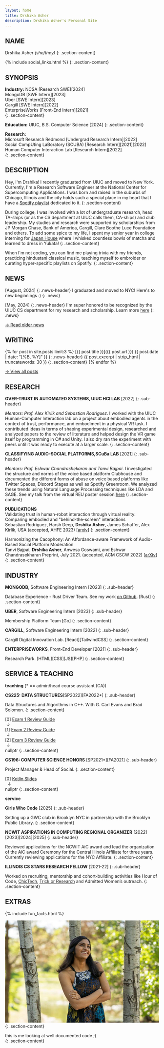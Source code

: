 ```yaml
---
layout: home
title: Drshika Asher
description: Drshika Asher's Personal Site
---
```

## NAME

Drshika Asher *(she/they)*
{: .section-content}

{% include social_links.html %}
{: .section-content}

## SYNOPSIS

**Industry:**
NCSA [Research SWE][2024]   
MongoDB [SWE Intern][2023]   
Uber [SWE Intern][2023]   
Cargill [SWE Intern][2022]   
EnterpriseWorks [Front-End Intern][2021]  
{: .section-content}

**Education:** UIUC, B.S. Computer Science [2024]
{: .section-content}

**Research:**  
Microsoft Research Redmond [Undergrad Research Intern][2022]   
Social CompUting LaBoratory (SCUBA) [Research Intern][2021][2022]    
Human Computer Interaction Lab [Research Intern][2022]    
{: .section-content}

## DESCRIPTION 

Hey, I'm Drshika! I recently graduated from UIUC and moved to New York. Currently, I'm a Research Software Engineer at the National Center for Supercomputing Applications. I was born and raised in the suburbs of Chicago, Illinois and the city holds such a special place in my heart that I have a [Spotify playlist](https://open.spotify.com/playlist/0GOlx5tIU2eruC47yMRmrO?si=35f55188f7744fd9) dedicated to it. 
{: .section-content}

During college, I was involved with a lot of undergraduate research, head TA-ships (or as the CS department at UIUC calls them, CA-ships) and club leadership. My studies and research were supported by scholarships from JP Morgan Chase, Bank of America, Cargill, Clare Boothe Luce Foundation and others. To add some spice to my life, I spent my senior year in college interning for [Japan House](https://japanhouse.illinois.edu/) where I whisked countless bowls of matcha and learned to dress in Yukata!
{: .section-content}
 
When I'm not coding, you can find me playing trivia with my friends, practicing hindustani classical music, teaching myself to embroider or curating hyper-specific playlists on Spotify. 
{: .section-content}

## NEWS

[August, 2024]
{: .news-header}
I graduated and moved to NYC! Here's to new beginnings :) 
{: .news} 

[May, 2024] 
{: .news-header} 
I'm super honored to be recognized by the UIUC CS department for my research and scholarship. Learn more [here](https://siebelschool.illinois.edu/news/2024-celeb-excel)
{: .news} 

[→ Read older news](/news-archive)

## WRITING

{% for post in site.posts limit:3 %}
  [{{ post.title }}]({{ post.url }}) {{ post.date | date: "[%B, %Y]" }}
  {: .news-header} 
  {{ post.excerpt | strip_html | truncatewords: 30 }}
  {: .section-content}
{% endfor %}

[→ View all posts](/writing)

## RESEARCH

**OVER-TRUST IN AUTOMATED SYSTEMS, UIUC HCI LAB** [2022]
{: .sub-header}

*Mentors: Prof. Alex Kirlik and Sebastian Rodriguez*. I worked with the UIUC Human-Computer Interaction lab on a project about embodied agents in the context of trust, performance, and embodiment in a physical VR task. I contributed ideas in terms of shaping experimental design, researched and analyzed papers to the review of literature and helped design the VR game itself by programming in C# and Unity. I also dry ran the experiment with peers until it was ready to execute at a larger scale. 
{: .section-content}

**CLASSIFYING AUDIO-SOCIAL PLATFORMS,SCuBa LAB** [2021]
{: .sub-header}

*Mentors: Prof. Eshwar Chandrashekaran and Tanvi Bajpai*. I investigated the structure and norms of the voice based platform Clubhouse and documented the different forms of abuse on voice based platforms like Twitter Spaces, Discord Stages as well as Spotify Greenroom. We analyzed these trends using Natural Language Processing techniques like LDA and SAGE. See my talk from the virtual REU poster session [here](https://cs.illinois.edu/research/undergraduate-research/summer-research-experience-undergraduates/participants/drshika-asher)
{: .section-content}

**PUBLICATIONS**   
Validating trust in human-robot interaction through virtual reality: Comparing embodied and "behind-the-screen" interactions   
Sebastian Rodriguez, Harsh Deep, **Drshika Asher**, James Schaffer, Alex Kirlik, USA (accepted, AHFE 2023) \[[arxiv](https://openaccess.cms-conferences.org/publications/book/978-1-958651-93-3/article/978-1-958651-93-3_9)\]
{: .section-content}

Harmonizing the Cacophony: An Affordance-aware Framework of Audio-Based Social Platform Moderation   
Tanvi Bajpai, **Drshika Asher**, Anwesa Goswami, and Eshwar Chandrasekharan
Preprint, July 2021. (accepted, ACM CSCW 2022) [[arXiv](https://arxiv.org/abs/2107.09008)]
{: .section-content}

## INDUSTRY

**MONGODB**, Software Engineering Intern [2023]
{: .sub-header}

Database Experience - Rust Driver Team. See my work [on Github](https://github.com/mongodb/mongo-rust-driver/commits/main/?author=drshika). [Rust]
{: .section-content}

**UBER**, Software Engineering Intern [2023]
{: .sub-header}

Membership Platform Team [Go]
{: .section-content}

**CARGILL**, Software Engineering Intern [2022]
{: .sub-header}

Cargill Digital Innovation Lab. [React][TailwindCSS]
{: .section-content}

**ENTERPRISEWORKS**, Front-End Developer [2021]
{: .sub-header}

Research Park. [HTML][CSS][JS][PHP]
{: .section-content}

## SERVICE & TEACHING

**teaching** (* == admin/head course assistant (CA))

**CS225: DATA STRUCTURES**[SP2022][FA2022*]
{: .sub-header}

Data Structures and Algorithms in C++. With G. Carl Evans and Brad Solomon. 
{: .section-content}

[0] [Exam 1 Review Guide](https://drshika.notion.site/Exam-1-Review-8222916da8114aceafafcd25db66dccc)   
 &nbsp;↓    
[1] [Exam 2 Review Guide](https://drshika.notion.site/Exam-2-Review-b9f8acdc9c64470080ce7f42105134d4)   
 &nbsp;↓   
[2] [Exam 3 Review Guide](https://www.notion.so/drshika/Exam-3-Review-cd5493319d2545d2b099dc10a690ec31)   
 &nbsp;↓     
nullptr 
{: .section-content}

**CS196: COMPUTER SCIENCE HONORS** [SP2021*][FA2021]
{: .sub-header}

Project Manager & Head of Social.
{: .section-content}

[0] [Kotlin Slides](https://docs.google.com/presentation/d/1efdbPEUBnE5P_QJIuWO4aWLMJm2U5TwSn668uMNahi8/edit?usp=sharing)   
 &nbsp;   ↓   
nullptr 
{: .section-content}

**service**

**Girls Who Code** [2025]
{: .sub-header}

Setting up a GWC club in Brooklyn NYC in partnership with the Brooklyn Public Library.
{: .section-content}

**NCWIT ASPIRATIONS IN COMPUTING REGIONAL ORGANIZER** [2022][2023][2024][2025]
{: .sub-header}

Reviewed applications for the NCWIT AiC award and lead the organization of the AiC award Ceremony for the Central Illinois Affiliate for three years. Currently reviewing applications for the NYC Affiliate.
{: .section-content}

**ILLINOIS CS STARS RESEARCH FELLOW** [2021-22]
{: .sub-header}

Worked on recruiting, mentorship and cohort-building activities like Hour of Code, [ChicTech](https://cs.illinois.edu/news/chictech-created-an-encouraging-computing-environment-for-high-school-students), [Trick or Research](https://cs.illinois.edu/news/trick-or-research-event-broke-down-barriers-to-undergraduates-in-research) and Admitted Women’s outreach.
{: .section-content}

## **EXTRAS**

{% include fun_facts.html %}

![](assets/images/me.png)
{: .section-content}
<figcaption alt="Drshika is gazing up and smiling at the sun shining through the trees">this is me looking at well documented code ;)</figcaption>
{: .section-content}
